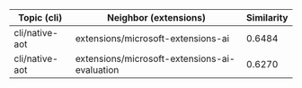 | Topic (cli) | Neighbor (extensions) | Similarity |
|-------------|-------------------|------------|
| cli/native-aot | extensions/microsoft-extensions-ai | 0.6484 |
| cli/native-aot | extensions/microsoft-extensions-ai-evaluation | 0.6270 |
